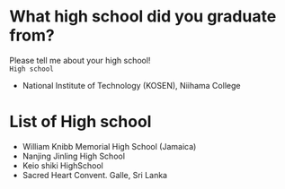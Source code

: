# What high school did you graduate from?
Please tell me about your high school!  
```High school```  
- National Institute of Technology (KOSEN), Niihama College 

# List of High school
- William Knibb Memorial High School (Jamaica)
- Nanjing Jinling High School
- Keio shiki HighSchool
- Sacred Heart Convent. Galle, Sri Lanka

